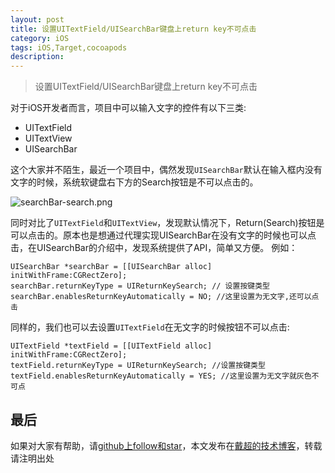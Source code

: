 ```yaml
---
layout: post
title: 设置UITextField/UISearchBar键盘上return key不可点击
category: iOS
tags: iOS,Target,cocoapods
description:
---
```


>   设置UITextField/UISearchBar键盘上return key不可点击


对于iOS开发者而言，项目中可以输入文字的控件有以下三类:
- UITextField
- UITextView
- UISearchBar

这个大家并不陌生，最近一个项目中，偶然发现`UISearchBar`默认在输入框内没有文字的时候，系统软键盘右下方的Search按钮是不可以点击的。

![searchBar-search.png](http://upload-images.jianshu.io/upload_images/847061-6731fb96ef59eb18.png?imageMogr2/auto-orient/strip%7CimageView2/2/w/1240)

同时对比了`UITextField`和`UITextView`，发现默认情况下，Return(Search)按钮是可以点击的。原本也是想通过代理实现UISearchBar在没有文字的时候也可以点击，在UISearchBar的介绍中，发现系统提供了API，简单又方便。
例如：

```
UISearchBar *searchBar = [[UISearchBar alloc] initWithFrame:CGRectZero];
searchBar.returnKeyType = UIReturnKeySearch; // 设置按键类型
searchBar.enablesReturnKeyAutomatically = NO; //这里设置为无文字,还可以点击
```

同样的，我们也可以去设置`UITextField`在无文字的时候按钮不可以点击:

```
UITextField *textField = [[UITextField alloc] initWithFrame:CGRectZero];  
textField.returnKeyType = UIReturnKeySearch; //设置按键类型  
textField.enablesReturnKeyAutomatically = YES; //这里设置为无文字就灰色不可点  
```


## 最后

如果对大家有帮助，请[github上follow和star](https://github.com/jifengchao)，本文发布在[戴超的技术博客](https://jifengchao.github.io/)，转载请注明出处
